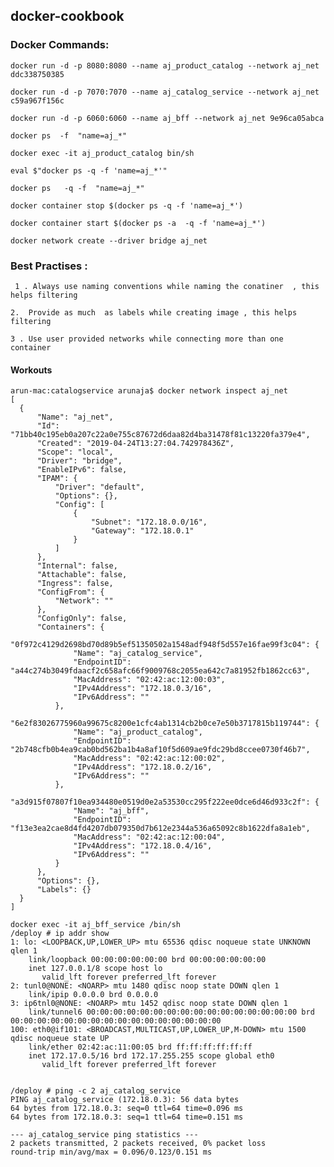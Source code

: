 ## docker-cookbook  

### Docker Commands:


` docker run -d -p 8080:8080 --name aj_product_catalog --network aj_net ddc338750385 `

  ` docker run -d -p 7070:7070 --name aj_catalog_service --network aj_net c59a967f156c `
  
  ` docker run -d -p 6060:6060 --name aj_bff --network aj_net 9e96ca05abca `

`docker ps  -f  "name=aj_*" `

`docker exec -it aj_product_catalog bin/sh `
 
`eval $"docker ps -q -f 'name=aj_*'"`

`docker ps   -q -f  "name=aj_*" `

` docker container stop $(docker ps -q -f 'name=aj_*') `

` docker container start $(docker ps -a  -q -f 'name=aj_*') `
 
 `docker network create --driver bridge aj_net `
 
 ### Best Practises :
 
 `  1 . Always use naming conventions while naming the conatiner  , this helps filtering ` 
     
  ` 2.  Provide as much  as labels while creating image , this helps filtering `
  
  ` 3 . Use user provided networks while connecting more than one container ` 
  
  
  
  #### Workouts 
  
  ```
  arun-mac:catalogservice arunaja$ docker network inspect aj_net
[
    {
        "Name": "aj_net",
        "Id": "71bb40c195eb0a207c22a0e755c87672d6daa82d4ba31478f81c13220fa379e4",
        "Created": "2019-04-24T13:27:04.742978436Z",
        "Scope": "local",
        "Driver": "bridge",
        "EnableIPv6": false,
        "IPAM": {
            "Driver": "default",
            "Options": {},
            "Config": [
                {
                    "Subnet": "172.18.0.0/16",
                    "Gateway": "172.18.0.1"
                }
            ]
        },
        "Internal": false,
        "Attachable": false,
        "Ingress": false,
        "ConfigFrom": {
            "Network": ""
        },
        "ConfigOnly": false,
        "Containers": {
            "0f972c4129d2698bd70d89b5ef51350502a1548adf948f5d557e16fae99f3c04": {
                "Name": "aj_catalog_service",
                "EndpointID": "a44c274b3049fdaacf2c658afc66f9009768c2055ea642c7a81952fb1862cc63",
                "MacAddress": "02:42:ac:12:00:03",
                "IPv4Address": "172.18.0.3/16",
                "IPv6Address": ""
            },
            "6e2f83026775960a99675c8200e1cfc4ab1314cb2b0ce7e50b3717815b119744": {
                "Name": "aj_product_catalog",
                "EndpointID": "2b748cfb0b4ea9cab0bd562ba1b4a8af10f5d609ae9fdc29bd8ccee0730f46b7",
                "MacAddress": "02:42:ac:12:00:02",
                "IPv4Address": "172.18.0.2/16",
                "IPv6Address": ""
            },
            "a3d915f07807f10ea934480e0519d0e2a53530cc295f222ee0dce6d46d933c2f": {
                "Name": "aj_bff",
                "EndpointID": "f13e3ea2cae8d4fd4207db079350d7b612e2344a536a65092c8b1622dfa8a1eb",
                "MacAddress": "02:42:ac:12:00:04",
                "IPv4Address": "172.18.0.4/16",
                "IPv6Address": ""
            }
        },
        "Options": {},
        "Labels": {}
    }
]
```

```
docker exec -it aj_bff_service /bin/sh
/deploy # ip addr show
1: lo: <LOOPBACK,UP,LOWER_UP> mtu 65536 qdisc noqueue state UNKNOWN qlen 1
    link/loopback 00:00:00:00:00:00 brd 00:00:00:00:00:00
    inet 127.0.0.1/8 scope host lo
       valid_lft forever preferred_lft forever
2: tunl0@NONE: <NOARP> mtu 1480 qdisc noop state DOWN qlen 1
    link/ipip 0.0.0.0 brd 0.0.0.0
3: ip6tnl0@NONE: <NOARP> mtu 1452 qdisc noop state DOWN qlen 1
    link/tunnel6 00:00:00:00:00:00:00:00:00:00:00:00:00:00:00:00 brd 00:00:00:00:00:00:00:00:00:00:00:00:00:00:00:00
100: eth0@if101: <BROADCAST,MULTICAST,UP,LOWER_UP,M-DOWN> mtu 1500 qdisc noqueue state UP
    link/ether 02:42:ac:11:00:05 brd ff:ff:ff:ff:ff:ff
    inet 172.17.0.5/16 brd 172.17.255.255 scope global eth0
       valid_lft forever preferred_lft forever
       
```       
 ```
 /deploy # ping -c 2 aj_catalog_service
PING aj_catalog_service (172.18.0.3): 56 data bytes
64 bytes from 172.18.0.3: seq=0 ttl=64 time=0.096 ms
64 bytes from 172.18.0.3: seq=1 ttl=64 time=0.151 ms

--- aj_catalog_service ping statistics ---
2 packets transmitted, 2 packets received, 0% packet loss
round-trip min/avg/max = 0.096/0.123/0.151 ms

```
 
 
 
